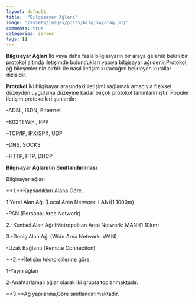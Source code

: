 ```yaml
---
layout: default
title:  "Bilgisayar Ağları"
image: "/assets/images/posts/bilgisayarag.png"
comments: true
categories: server
tags: []
--- 
```

**Bilgisayar Ağları**
İki veya daha fazla bilgisayarın bir araya gelerek belirli bir protokol altında iletişimde bulundukları yapıya bilgisayar ağı denir.Protokol, ağ bileşenlerinin birbiri ile nasıl iletişim kuracağını belirleyen kurallar dizisidir.

**Protokol**
İki bilgisayar arasındaki iletişimi sağlamak amacıyla fiziksel düzeyden uygulama düzeyine kadar birçok protokol tanımlanmıştır.
Popüler iletişim protokolleri şunlardır:

-ADSL, ISDN, Ethernet

–802.11 WiFi, PPP

–TCP/IP, IPX/SPX, UDP

–DNS, SOCKS

–HTTP, FTP, DHCP

**Bilgisayar Ağlarının Sınıflandırılması**

Bilgisayar ağları

**1.**Kapsadıkları Alana Göre.


1.Yerel Alan Ağı (Local Area Network: LAN)(1 1000m)

  -PAN (Personal Area Network)

2.-Kentsel Alan Ağı (Metropolitan Area Network: MAN)(1 10km)

3.-Geniş Alan Ağı (Wide Area Network: WAN)

   -Uzak Bağlantı (Remote Connection)

**2.**İletişim teknolojilerine göre,

1-Yayın ağları 

2-Anahtarlamalı ağlar olarak iki grupta toplanmaktadır.

**3.**Ağ yapılarına,Göre sınıflandırılmaktadır.
<div class="col-md-12">
		<img src="{{ site.baseurl }}{{ site.img }}ag.jpg" alt="" class="img-fluid">	
	</div>

